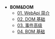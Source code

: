 * **BOM&DOM**
    * [01. WebApi 简介](BOM&DOM/01)
    * [02. DOM 基础](BOM&DOM/02)
    * [03. 事件高级](BOM&DOM/03)
    * [04. BOM 基础](BOM&DOM/04)
